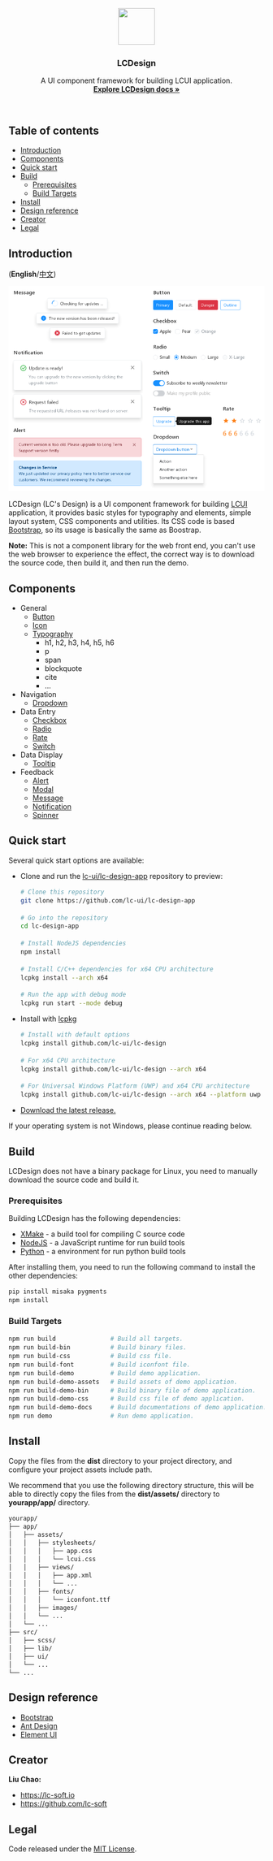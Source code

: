 <p align="center">
  <a href="http://lcui.org">
    <img src="https://lc-soft.io/static/images/logo-lcui-css.png" width=72 height=72>
  </a>

  <h3 align="center">LCDesign</h3>

  <p align="center">
    A UI component framework for building LCUI application.
    <br>
    <a href="docs"><strong>Explore LCDesign docs &raquo;</strong></a>
  </p>
</p>

<br>

## Table of contents

- [Introduction](#introduction)
- [Components](#components)
- [Quick start](#quick-start)
- [Build](#build)
    - [Prerequisites](#prerequisites)
    - [Build Targets](#build-targets)
- [Install](#install)
- [Design reference](#design-reference)
- [Creator](#creator)
- [Legal](#legal)

## Introduction

(**English**/[中文](README.zh-cn.md))

![LC Design Preview](docs/images/preview.png)

LCDesign (LC's Design) is a UI component framework for building [LCUI](https://github.com/lc-soft/LCUI) application, it provides basic styles for typography and elements, simple layout system, CSS components and utilities. Its CSS code is based [Bootstrap](https://github.com/twbs/bootstrap), so its usage is basically the same as Boostrap.

**Note:** This is not a component library for the web front end, you can't use the web browser to experience the effect, the correct way is to download the source code, then build it, and then run the demo.

## Components

- General
  - [Button](docs/components/buttonss.md)
  - [Icon](docs/content/icons.md)
  - [Typography](docs/content/typography.md)
    - h1, h2, h3, h4, h5, h6
    - p
    - span
    - blockquote
    - cite
    - ...
- Navigation
  - [Dropdown](docs/components/dropdowns.md)
- Data Entry
  - [Checkbox](docs/components/checkbox.md)
  - [Radio](docs/components/radio.md)
  - [Rate](docs/components/rate.md)
  - [Switch](docs/components/switch.md)
- Data Display
  - [Tooltip](docs/components/tooltips.md)
- Feedback
  - [Alert](docs/components/alerts.md)
  - [Modal](docs/components/modal.md)
  - [Message](docs/components/message.md)
  - [Notification](docs/components/notification.md)
  - [Spinner](docs/components/spinners.md)

## Quick start

Several quick start options are available:

- Clone and run the [lc-ui/lc-design-app](https://github.com/lc-ui/lc-design-appt) repository to preview:

  ```bash
  # Clone this repository
  git clone https://github.com/lc-ui/lc-design-app

  # Go into the repository
  cd lc-design-app

  # Install NodeJS dependencies
  npm install

  # Install C/C++ dependencies for x64 CPU architecture
  lcpkg install --arch x64

  # Run the app with debug mode
  lcpkg run start --mode debug
  ```

- Install with [lcpkg](https://github.com/lc-soft/lcpkg)

  ```bash
  # Install with default options
  lcpkg install github.com/lc-ui/lc-design

  # For x64 CPU architecture
  lcpkg install github.com/lc-ui/lc-design --arch x64

  # For Universal Windows Platform (UWP) and x64 CPU architecture
  lcpkg install github.com/lc-ui/lc-design --arch x64 --platform uwp
  ```

- [Download the latest release.](https://github.com/lc-ui/lc-design/releases)

If your operating system is not Windows, please continue reading below.

## Build

LCDesign does not have a binary package for Linux, you need to manually download the source code and build it.

### Prerequisites

Building LCDesign has the following dependencies:

- [XMake](http://xmake.io) - a build tool for compiling C source code
- [NodeJS](https://nodejs.org) - a JavaScript runtime for run build tools
- [Python](https://www.python.org/) - a environment for run python build tools

After installing them, you need to run the following command to install the other dependencies:

```bash
pip install misaka pygments
npm install
```

### Build Targets

```bash
npm run build               # Build all targets.
npm run build-bin           # Build binary files.
npm run build-css           # Build css file.
npm run build-font          # Build iconfont file.
npm run build-demo          # Build demo application.
npm run build-demo-assets   # Build assets of demo application.
npm run build-demo-bin      # Build binary file of demo application.
npm run build-demo-css      # Build css file of demo application.
npm run build-demo-docs     # Build documentations of demo application.
npm run demo                # Run demo application.
```

## Install

Copy the files from the **dist** directory to your project directory, and configure your project assets include path.

We recommend that you use the following directory structure, this will be able to directly copy the files from the **dist/assets/** directory to **yourapp/app/** directory.

``` text
yourapp/
├── app/
│   ├── assets/
│   │   ├── stylesheets/
│   │   │   ├── app.css
│   │   │   └── lcui.css
│   │   ├── views/
│   │   │   ├── app.xml
│   │   │   └── ...
│   │   ├── fonts/
│   │   │   └── iconfont.ttf
│   │   ├── images/
│   │   └── ...
│   └── ...
├── src/
│   ├── scss/
│   ├── lib/
│   ├── ui/
│   └── ...
└── ...
```

## Design reference

- [Bootstrap](https://github.com/twbs/bootstrap)
- [Ant Design](https://github.com/ant-design/ant-design)
- [Element UI](https://github.com/ElemeFE/element)

## Creator

**Liu Chao:**

- <https://lc-soft.io>
- <https://github.com/lc-soft>

## Legal

Code released under the [MIT License](LICENSE).
